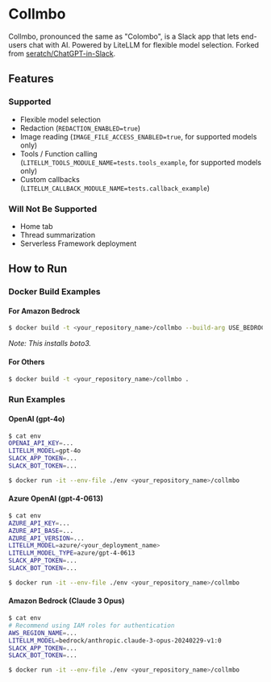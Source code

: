 # Collmbo

Collmbo, pronounced the same as "Colombo", is a Slack app that lets end-users chat with AI. Powered by LiteLLM for flexible model selection. Forked from [seratch/ChatGPT-in-Slack](https://github.com/seratch/ChatGPT-in-Slack).

## Features

### Supported

- Flexible model selection
- Redaction (`REDACTION_ENABLED=true`)
- Image reading (`IMAGE_FILE_ACCESS_ENABLED=true`, for supported models only)
- Tools / Function calling (`LITELLM_TOOLS_MODULE_NAME=tests.tools_example`, for supported models only)
- Custom callbacks (`LITELLM_CALLBACK_MODULE_NAME=tests.callback_example`)

### Will Not Be Supported

- Home tab
- Thread summarization
- Serverless Framework deployment

## How to Run

### Docker Build Examples

#### For Amazon Bedrock

```sh
$ docker build -t <your_repository_name>/collmbo --build-arg USE_BEDROCK=true .
```

*Note: This installs boto3.*

#### For Others

```sh
$ docker build -t <your_repository_name>/collmbo .
```

### Run Examples

#### OpenAI (gpt-4o)

```sh
$ cat env
OPENAI_API_KEY=...
LITELLM_MODEL=gpt-4o
SLACK_APP_TOKEN=...
SLACK_BOT_TOKEN=...

$ docker run -it --env-file ./env <your_repository_name>/collmbo
```

#### Azure OpenAI (gpt-4-0613)

```sh
$ cat env
AZURE_API_KEY=...
AZURE_API_BASE=...
AZURE_API_VERSION=...
LITELLM_MODEL=azure/<your_deployment_name>
LITELLM_MODEL_TYPE=azure/gpt-4-0613
SLACK_APP_TOKEN=...
SLACK_BOT_TOKEN=...

$ docker run -it --env-file ./env <your_repository_name>/collmbo
```

#### Amazon Bedrock (Claude 3 Opus)


```sh
$ cat env
# Recommend using IAM roles for authentication
AWS_REGION_NAME=...
LITELLM_MODEL=bedrock/anthropic.claude-3-opus-20240229-v1:0
SLACK_APP_TOKEN=...
SLACK_BOT_TOKEN=...

$ docker run -it --env-file ./env <your_repository_name>/collmbo
```
